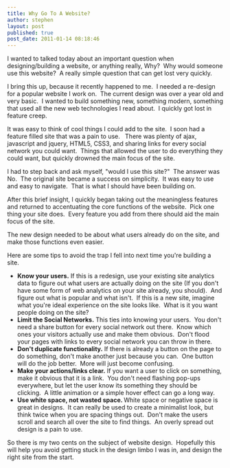 ```yaml
---
title: Why Go To A Website?
author: stephen
layout: post
published: true
post_date: 2011-01-14 08:18:46
---
```

I wanted to talked today about an important question when designing/building a website, or anything really, Why?  Why would someone use this website?  A really simple question that can get lost very quickly.

I bring this up, because it recently happened to me.  I needed a re-design for a popular website I work on.  The current design was over a year old and very basic.  I wanted to build something new, something modern, something that used all the new web technologies I read about.  I quickly got lost in feature creep.

It was easy to think of cool things I could add to the site.  I soon had a feature filled site that was a pain to use.   There was plenty of ajax, javascript and jquery, HTML5, CSS3, and sharing links for every social network you could want.  Things that allowed the user to do everything they could want, but quickly drowned the main focus of the site.

I had to step back and ask myself, "would I use this site?"  The answer was No.  The original site became a success on simplicity.  It was easy to use and easy to navigate.  That is what I should have been building on.

After this brief insight, I quickly began taking out the meaningless features and returned to accentuating the core functions of the website.  Pick one thing your site does.  Every feature you add from there should aid the main focus of the site.

The new design needed to be about what users already do on the site, and make those functions even easier.

<!--more-->Here are some tips to avoid the trap I fell into next time you're building a site.
<ul>
	<li><strong>Know your users.</strong> If this is a redesign, use your existing site analytics data to figure out what users are actually doing on the site (If you don't have some form of web analytics on your site already, you should).  And figure out what is popular and what isn't.  If this is a new site, imagine what you're ideal experience on the site looks like.  What is it you want people doing on the site?</li>
	<li><strong>Limit the Social Networks.</strong> This ties into knowing your users.  You don't need a share button for every social network out there.  Know which ones your visitors actually use and make them obvious.  Don't flood your pages with links to every social network you can throw in there.</li>
	<li><strong>Don't duplicate functionality.</strong> If there is already a button on the page to do something, don't make another just because you can.  One button will do the job better.  More will just become confusing.</li>
	<li><strong>Make your actions/links clear.</strong> If you want a user to click on something, make it obvious that it is a link.  You don't need flashing pop-ups everywhere, but let the user know its something they should be clicking.  A little animation or a simple hover effect can go a long way.</li>
	<li><strong>Use white space, not wasted space. </strong> White space or negative space is great in designs.  It can really be used to create a minimalist look, but think twice when you are spacing things out.  Don't make the users scroll and search all over the site to find things.  An overly spread out design is a pain to use.</li>
</ul>
So there is my two cents on the subject of website design.  Hopefully this will help you avoid getting stuck in the design limbo I was in, and design the right site from the start.
